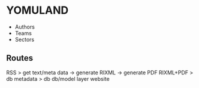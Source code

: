 
YOMULAND
========

* Authors
* Teams
* Sectors


Routes
------

RSS > get text/meta data -> generate RIXML -> generate PDF
RIXML+PDF > db
metadata > db
db/model layer
website



